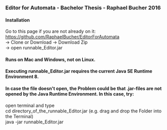 ### Editor for Automata - Bachelor Thesis - Raphael Bucher 2016

#### Installation
Go to this page if you are not already on it: https://github.com/RaphaelBucher/EditorForAutomata  
-> Clone or Download
-> Download Zip  
-> open runnable_Editor.jar  

#### Runs on Mac and Windows, not on Linux.
#### Executing runnable_Editor.jar requires the current Java SE Runtime Environment 8.
#### In case the file doesn't open, the Problem could be that .jar-files are not opened by the Java Runtime Environment. In this case, try:
open terminal and type  
cd directory_of_the_runnable_Editor.jar (e.g. drag and drop the Folder into the Terminal)  
java -jar runnable_Editor.jar  

